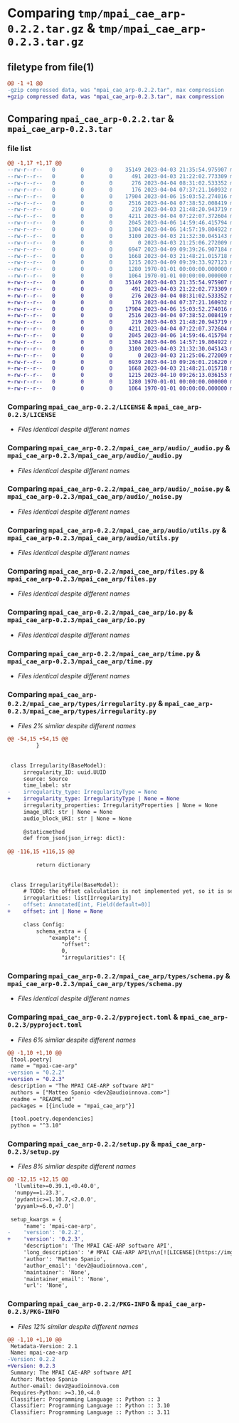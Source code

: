 # Comparing `tmp/mpai_cae_arp-0.2.2.tar.gz` & `tmp/mpai_cae_arp-0.2.3.tar.gz`

## filetype from file(1)

```diff
@@ -1 +1 @@
-gzip compressed data, was "mpai_cae_arp-0.2.2.tar", max compression
+gzip compressed data, was "mpai_cae_arp-0.2.3.tar", max compression
```

## Comparing `mpai_cae_arp-0.2.2.tar` & `mpai_cae_arp-0.2.3.tar`

### file list

```diff
@@ -1,17 +1,17 @@
--rw-r--r--   0        0        0    35149 2023-04-03 21:35:54.975907 mpai_cae_arp-0.2.2/LICENSE
--rw-r--r--   0        0        0      491 2023-04-03 21:22:02.773309 mpai_cae_arp-0.2.2/README.md
--rw-r--r--   0        0        0      276 2023-04-04 08:31:02.533352 mpai_cae_arp-0.2.2/mpai_cae_arp/__init__.py
--rw-r--r--   0        0        0      176 2023-04-04 07:37:21.160932 mpai_cae_arp-0.2.2/mpai_cae_arp/audio/__init__.py
--rw-r--r--   0        0        0    17904 2023-04-06 15:03:52.274016 mpai_cae_arp-0.2.2/mpai_cae_arp/audio/_audio.py
--rw-r--r--   0        0        0     2516 2023-04-04 07:38:52.008419 mpai_cae_arp-0.2.2/mpai_cae_arp/audio/_noise.py
--rw-r--r--   0        0        0      219 2023-04-03 21:48:20.943719 mpai_cae_arp-0.2.2/mpai_cae_arp/audio/standards.py
--rw-r--r--   0        0        0     4211 2023-04-04 07:22:07.372604 mpai_cae_arp-0.2.2/mpai_cae_arp/audio/utils.py
--rw-r--r--   0        0        0     2045 2023-04-06 14:59:46.415794 mpai_cae_arp-0.2.2/mpai_cae_arp/files.py
--rw-r--r--   0        0        0     1304 2023-04-06 14:57:19.804922 mpai_cae_arp-0.2.2/mpai_cae_arp/io.py
--rw-r--r--   0        0        0     3100 2023-04-03 21:32:30.045143 mpai_cae_arp-0.2.2/mpai_cae_arp/time.py
--rw-r--r--   0        0        0        0 2023-04-03 21:25:06.272009 mpai_cae_arp-0.2.2/mpai_cae_arp/types/__init__.py
--rw-r--r--   0        0        0     6947 2023-04-09 09:39:26.907184 mpai_cae_arp-0.2.2/mpai_cae_arp/types/irregularity.py
--rw-r--r--   0        0        0     1668 2023-04-03 21:48:21.015718 mpai_cae_arp-0.2.2/mpai_cae_arp/types/schema.py
--rw-r--r--   0        0        0     1215 2023-04-09 09:39:33.927123 mpai_cae_arp-0.2.2/pyproject.toml
--rw-r--r--   0        0        0     1280 1970-01-01 00:00:00.000000 mpai_cae_arp-0.2.2/setup.py
--rw-r--r--   0        0        0     1064 1970-01-01 00:00:00.000000 mpai_cae_arp-0.2.2/PKG-INFO
+-rw-r--r--   0        0        0    35149 2023-04-03 21:35:54.975907 mpai_cae_arp-0.2.3/LICENSE
+-rw-r--r--   0        0        0      491 2023-04-03 21:22:02.773309 mpai_cae_arp-0.2.3/README.md
+-rw-r--r--   0        0        0      276 2023-04-04 08:31:02.533352 mpai_cae_arp-0.2.3/mpai_cae_arp/__init__.py
+-rw-r--r--   0        0        0      176 2023-04-04 07:37:21.160932 mpai_cae_arp-0.2.3/mpai_cae_arp/audio/__init__.py
+-rw-r--r--   0        0        0    17904 2023-04-06 15:03:52.274016 mpai_cae_arp-0.2.3/mpai_cae_arp/audio/_audio.py
+-rw-r--r--   0        0        0     2516 2023-04-04 07:38:52.008419 mpai_cae_arp-0.2.3/mpai_cae_arp/audio/_noise.py
+-rw-r--r--   0        0        0      219 2023-04-03 21:48:20.943719 mpai_cae_arp-0.2.3/mpai_cae_arp/audio/standards.py
+-rw-r--r--   0        0        0     4211 2023-04-04 07:22:07.372604 mpai_cae_arp-0.2.3/mpai_cae_arp/audio/utils.py
+-rw-r--r--   0        0        0     2045 2023-04-06 14:59:46.415794 mpai_cae_arp-0.2.3/mpai_cae_arp/files.py
+-rw-r--r--   0        0        0     1304 2023-04-06 14:57:19.804922 mpai_cae_arp-0.2.3/mpai_cae_arp/io.py
+-rw-r--r--   0        0        0     3100 2023-04-03 21:32:30.045143 mpai_cae_arp-0.2.3/mpai_cae_arp/time.py
+-rw-r--r--   0        0        0        0 2023-04-03 21:25:06.272009 mpai_cae_arp-0.2.3/mpai_cae_arp/types/__init__.py
+-rw-r--r--   0        0        0     6939 2023-04-10 09:26:01.216220 mpai_cae_arp-0.2.3/mpai_cae_arp/types/irregularity.py
+-rw-r--r--   0        0        0     1668 2023-04-03 21:48:21.015718 mpai_cae_arp-0.2.3/mpai_cae_arp/types/schema.py
+-rw-r--r--   0        0        0     1215 2023-04-10 09:26:13.036153 mpai_cae_arp-0.2.3/pyproject.toml
+-rw-r--r--   0        0        0     1280 1970-01-01 00:00:00.000000 mpai_cae_arp-0.2.3/setup.py
+-rw-r--r--   0        0        0     1064 1970-01-01 00:00:00.000000 mpai_cae_arp-0.2.3/PKG-INFO
```

### Comparing `mpai_cae_arp-0.2.2/LICENSE` & `mpai_cae_arp-0.2.3/LICENSE`

 * *Files identical despite different names*

### Comparing `mpai_cae_arp-0.2.2/mpai_cae_arp/audio/_audio.py` & `mpai_cae_arp-0.2.3/mpai_cae_arp/audio/_audio.py`

 * *Files identical despite different names*

### Comparing `mpai_cae_arp-0.2.2/mpai_cae_arp/audio/_noise.py` & `mpai_cae_arp-0.2.3/mpai_cae_arp/audio/_noise.py`

 * *Files identical despite different names*

### Comparing `mpai_cae_arp-0.2.2/mpai_cae_arp/audio/utils.py` & `mpai_cae_arp-0.2.3/mpai_cae_arp/audio/utils.py`

 * *Files identical despite different names*

### Comparing `mpai_cae_arp-0.2.2/mpai_cae_arp/files.py` & `mpai_cae_arp-0.2.3/mpai_cae_arp/files.py`

 * *Files identical despite different names*

### Comparing `mpai_cae_arp-0.2.2/mpai_cae_arp/io.py` & `mpai_cae_arp-0.2.3/mpai_cae_arp/io.py`

 * *Files identical despite different names*

### Comparing `mpai_cae_arp-0.2.2/mpai_cae_arp/time.py` & `mpai_cae_arp-0.2.3/mpai_cae_arp/time.py`

 * *Files identical despite different names*

### Comparing `mpai_cae_arp-0.2.2/mpai_cae_arp/types/irregularity.py` & `mpai_cae_arp-0.2.3/mpai_cae_arp/types/irregularity.py`

 * *Files 2% similar despite different names*

```diff
@@ -54,15 +54,15 @@
         }
 
 
 class Irregularity(BaseModel):
     irregularity_ID: uuid.UUID
     source: Source
     time_label: str
-    irregularity_type: IrregularityType = None
+    irregularity_type: IrregularityType | None = None
     irregularity_properties: IrregularityProperties | None = None
     image_URI: str | None = None
     audio_block_URI: str | None = None
 
     @staticmethod
     def from_json(json_irreg: dict):
 
@@ -116,15 +116,15 @@
 
         return dictionary
 
 
 class IrregularityFile(BaseModel):
     # TODO: the offset calculation is not implemented yet, so it is set to None
     irregularities: list[Irregularity]
-    offset: Annotated[int, Field(default=0)]
+    offset: int | None = None
 
     class Config:
         schema_extra = {
             "example": {
                 "offset":
                 0,
                 "irregularities": [{
```

### Comparing `mpai_cae_arp-0.2.2/mpai_cae_arp/types/schema.py` & `mpai_cae_arp-0.2.3/mpai_cae_arp/types/schema.py`

 * *Files identical despite different names*

### Comparing `mpai_cae_arp-0.2.2/pyproject.toml` & `mpai_cae_arp-0.2.3/pyproject.toml`

 * *Files 6% similar despite different names*

```diff
@@ -1,10 +1,10 @@
 [tool.poetry]
 name = "mpai-cae-arp"
-version = "0.2.2"
+version = "0.2.3"
 description = "The MPAI CAE-ARP software API"
 authors = ["Matteo Spanio <dev2@audioinnova.com>"]
 readme = "README.md"
 packages = [{include = "mpai_cae_arp"}]
 
 [tool.poetry.dependencies]
 python = "^3.10"
```

### Comparing `mpai_cae_arp-0.2.2/setup.py` & `mpai_cae_arp-0.2.3/setup.py`

 * *Files 8% similar despite different names*

```diff
@@ -12,15 +12,15 @@
  'llvmlite>=0.39.1,<0.40.0',
  'numpy==1.23.3',
  'pydantic>=1.10.7,<2.0.0',
  'pyyaml>=6.0,<7.0']
 
 setup_kwargs = {
     'name': 'mpai-cae-arp',
-    'version': '0.2.2',
+    'version': '0.2.3',
     'description': 'The MPAI CAE-ARP software API',
     'long_description': '# MPAI CAE-ARP API\n\n[![LICENSE](https://img.shields.io/badge/license-GPLv3-blue.svg)](https://img.shields.io/badge/license-GPLv3-blue.svg)\n\n## Description\n\nThis package provides a set of tools for common task in MPAI CAE-ARP standard. It is usend in the official implementation of the standard and can be used as well to develop your own.\n\n## License\n\nThis software is licensed under the GPLv3 license. See the [official site](http://www.gnu.org/licenses/gpl-3.0.html) for more information.\n',
     'author': 'Matteo Spanio',
     'author_email': 'dev2@audioinnova.com',
     'maintainer': 'None',
     'maintainer_email': 'None',
     'url': 'None',
```

### Comparing `mpai_cae_arp-0.2.2/PKG-INFO` & `mpai_cae_arp-0.2.3/PKG-INFO`

 * *Files 12% similar despite different names*

```diff
@@ -1,10 +1,10 @@
 Metadata-Version: 2.1
 Name: mpai-cae-arp
-Version: 0.2.2
+Version: 0.2.3
 Summary: The MPAI CAE-ARP software API
 Author: Matteo Spanio
 Author-email: dev2@audioinnova.com
 Requires-Python: >=3.10,<4.0
 Classifier: Programming Language :: Python :: 3
 Classifier: Programming Language :: Python :: 3.10
 Classifier: Programming Language :: Python :: 3.11
```

